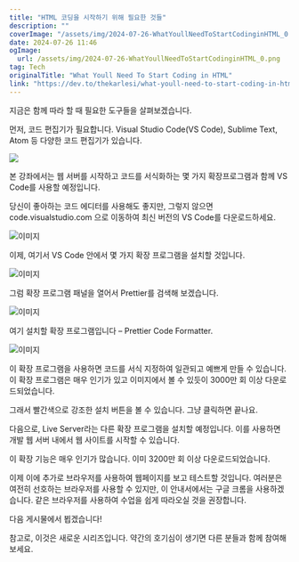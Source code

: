 ```yaml
---
title: "HTML 코딩을 시작하기 위해 필요한 것들"
description: ""
coverImage: "/assets/img/2024-07-26-WhatYoullNeedToStartCodinginHTML_0.png"
date: 2024-07-26 11:46
ogImage: 
  url: /assets/img/2024-07-26-WhatYoullNeedToStartCodinginHTML_0.png
tag: Tech
originalTitle: "What Youll Need To Start Coding in HTML"
link: "https://dev.to/thekarlesi/what-youll-need-to-start-coding-in-html-14b6"
---
```



지금은 함께 따라 할 때 필요한 도구들을 살펴보겠습니다.

먼저, 코드 편집기가 필요합니다. Visual Studio Code(VS Code), Sublime Text, Atom 등 다양한 코드 편집기가 있습니다.

<img src="/assets/img/2024-07-26-WhatYoullNeedToStartCodinginHTML_0.png" />

본 강좌에서는 웹 서버를 시작하고 코드를 서식화하는 몇 가지 확장프로그램과 함께 VS Code를 사용할 예정입니다.

<div class="content-ad"></div>

당신이 좋아하는 코드 에디터를 사용해도 좋지만, 그렇지 않으면 code.visualstudio.com 으로 이동하여 최신 버전의 VS Code를 다운로드하세요.

![이미지](/assets/img/2024-07-26-WhatYoullNeedToStartCodinginHTML_1.png)

이제, 여기서 VS Code 안에서 몇 가지 확장 프로그램을 설치할 것입니다.

![이미지](/assets/img/2024-07-26-WhatYoullNeedToStartCodinginHTML_2.png)

<div class="content-ad"></div>

그럼 확장 프로그램 패널을 열어서 Prettier를 검색해 보겠습니다.

![이미지](/assets/img/2024-07-26-WhatYoullNeedToStartCodinginHTML_3.png)

여기 설치할 확장 프로그램입니다 – Prettier Code Formatter.

![이미지](/assets/img/2024-07-26-WhatYoullNeedToStartCodinginHTML_4.png)

<div class="content-ad"></div>

이 확장 프로그램을 사용하면 코드를 서식 지정하여 일관되고 예쁘게 만들 수 있습니다. 이 확장 프로그램은 매우 인기가 있고 이미지에서 볼 수 있듯이 3000만 회 이상 다운로드되었습니다.

그래서 빨간색으로 강조한 설치 버튼을 볼 수 있습니다. 그냥 클릭하면 끝나요.

다음으로, Live Server라는 다른 확장 프로그램을 설치할 예정입니다. 이를 사용하면 개발 웹 서버 내에서 웹 사이트를 시작할 수 있습니다.

<div class="content-ad"></div>

이 확장 기능은 매우 인기가 많습니다. 이미 3200만 회 이상 다운로드되었습니다.

이제 이에 추가로 브라우저를 사용하여 웹페이지를 보고 테스트할 것입니다. 여러분은 여전히 선호하는 브라우저를 사용할 수 있지만, 이 안내서에서는 구글 크롬을 사용하겠습니다. 같은 브라우저를 사용하여 수업을 쉽게 따라오실 것을 권장합니다.

다음 게시물에서 뵙겠습니다!

참고로, 이것은 새로운 시리즈입니다. 약간의 호기심이 생기면 다른 분들과 함께 참여해 보세요.